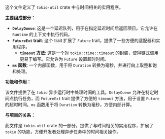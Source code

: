 这个文件定义了 `tokio-util` crate 中与时间相关的实用程序。

**主要组成部分：**

*   **`DelayQueue`**:  这是一个延迟队列，用于在指定延迟时间后返回项目。它允许在 `Runtime` 的上下文中执行代码。
*   **`FutureExt` trait**:  这个 trait 扩展了 `Future` trait，提供了一些方便的适配器和实用程序。
    *   **`timeout` 方法**:  这是一个对 `tokio::time::timeout` 的封装，使得链式调用更易于编写。它允许为 `Future` 设置超时时间。
*   **`ms` 函数**:  一个内部函数，用于将 `Duration` 转换为毫秒，并进行向上取整和饱和处理。

**功能和作用：**

该文件提供了在 `tokio` 异步运行时中处理时间的工具。`DelayQueue` 允许在特定时间点执行任务，而 `FutureExt` trait 提供了方便的 `timeout` 方法，用于设置 `Future` 的超时时间。`ms` 函数用于将 `Duration` 转换为毫秒，方便内部计算。

**与项目的关系：**

此文件是 `tokio-util` crate 的一部分，提供了与时间相关的实用程序，扩展了 `tokio` 的功能，方便开发者处理异步任务中的时间相关操作。
